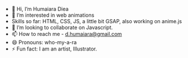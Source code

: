 - 👋 Hi, I’m Humaiara Diea
- 👀 I’m interested in web animations
- Skills so far: HTML, CSS, JS, a little bit GSAP, also working on anime.js
- 💞️ I’m looking to collaborate on Javascript.
- 📫 How to reach me - d.humaiara@gmail.com 
- 😄 Pronouns: who-my-a-ra
- ⚡ Fun fact: I am an artist, Illustrator.

<!---
HumaiaraD/HumaiaraD is a ✨ special ✨ repository because its `README.md` (this file) appears on your GitHub profile.
You can click the Preview link to take a look at your changes.
--->

